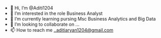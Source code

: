 - 👋 Hi, I’m @Aditi1204
- 👀 I’m interested in the role Business Analyst
- 🌱 I’m currently learning pursing Msc Business Analytics and Big Data
- 💞️ I’m looking to collaborate on ...
- 📫 How to reach me ..aditiaryan1204@gmail.com

<!---
Aditi1204/Aditi1204 is a ✨ special ✨ repository because its `README.md` (this file) appears on your GitHub profile.
You can click the Preview link to take a look at your changes.
--->
